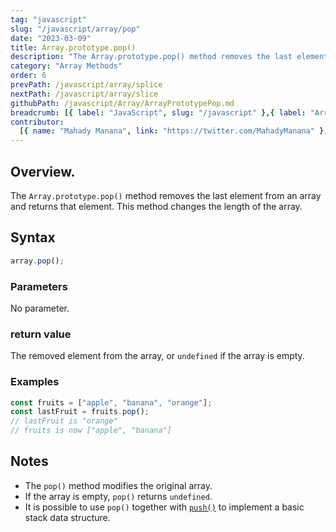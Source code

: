 ```yaml
---
tag: "javascript"
slug: "/javascript/array/pop"
date: "2023-03-09"
title: Array.prototype.pop()
description: "The Array.prototype.pop() method removes the last element from an array and returns that element."
category: "Array Methods"
order: 6
prevPath: /javascript/array/splice
nextPath: /javascript/array/slice
githubPath: /javascript/Array/ArrayPrototypePop.md
breadcrumb: [{ label: "JavaScript", slug: "/javascript" },{ label: "Array Methods", slug: "/javascript/array" }]
contributor:
  [{ name: "Mahady Manana", link: "https://twitter.com/MahadyManana" }, { name: "Haja", link: "https://twitter.com/Haja261M" }]
---
```


## Overview.

The `Array.prototype.pop()` method removes the last element from an array and returns that element. This method changes the length of the array.



## Syntax

```javascript
array.pop();
```

### Parameters

No parameter.

### return value

The removed element from the array, or `undefined` if the array is empty.

### Examples

```javascript
const fruits = ["apple", "banana", "orange"];
const lastFruit = fruits.pop();
// lastFruit is "orange"
// fruits is now ["apple", "banana"]
```

## Notes

- The `pop()` method modifies the original array.
- If the array is empty, `pop()` returns `undefined`.
- It is possible to use `pop()` together with [`push()`](/javascript/array/push) to implement a basic stack data structure.

